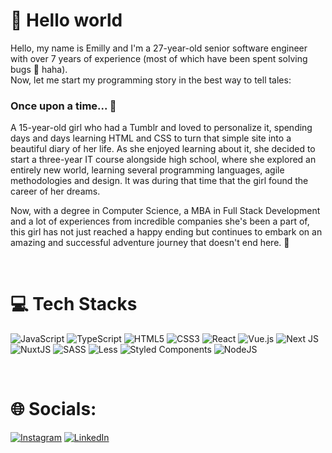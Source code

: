 # 👋 Hello world

Hello, my name is Emilly and I'm a 27-year-old senior software engineer with over 7 years of experience (most of which have been spent solving bugs 🐛 haha). </br>
Now, let me start my programming story in the best way to tell tales: 
### Once upon a time... 🧚
A 15-year-old girl who had a Tumblr and loved to personalize it, spending days and days learning HTML and CSS to turn that simple site into a beautiful diary of her life. As she enjoyed learning about it, she decided to start a three-year IT course alongside high school, where she explored an entirely new world, learning several programming languages, agile methodologies and design. It was during that time that the girl found the career of her dreams.

Now, with a degree in Computer Science, a MBA in Full Stack Development and a lot of experiences from incredible companies she's been a part of, this girl has not just reached a happy ending but continues to embark on an amazing and successful adventure journey that doesn't end here. 🚀

</br>

# 💻 Tech Stacks
![JavaScript](https://img.shields.io/badge/javascript-%23323330.svg?style=for-the-badge&logo=javascript&logoColor=%23F7DF1E) ![TypeScript](https://img.shields.io/badge/typescript-%23007ACC.svg?style=for-the-badge&logo=typescript&logoColor=white) ![HTML5](https://img.shields.io/badge/html5-%23E34F26.svg?style=for-the-badge&logo=html5&logoColor=white) ![CSS3](https://img.shields.io/badge/css3-%231572B6.svg?style=for-the-badge&logo=css3&logoColor=white) ![React](https://img.shields.io/badge/react-%2320232a.svg?style=for-the-badge&logo=react&logoColor=%2361DAFB) ![Vue.js](https://img.shields.io/badge/vuejs-%2335495e.svg?style=for-the-badge&logo=vuedotjs&logoColor=%234FC08D) ![Next JS](https://img.shields.io/badge/Next-black?style=for-the-badge&logo=next.js&logoColor=white) ![NuxtJS](https://img.shields.io/badge/Nuxt-black?style=for-the-badge&logo=nuxt.js&logoColor=white) ![SASS](https://img.shields.io/badge/SASS-hotpink.svg?style=for-the-badge&logo=SASS&logoColor=white) ![Less](https://img.shields.io/badge/less-2B4C80?style=for-the-badge&logo=less&logoColor=white)  ![Styled Components](https://img.shields.io/badge/styled--components-DB7093?style=for-the-badge&logo=styled-components&logoColor=white) ![NodeJS](https://img.shields.io/badge/Node.js-43853D?style=for-the-badge&logo=node.js&logoColor=white)

</br>

# 🌐 Socials:
[![Instagram](https://img.shields.io/badge/Instagram-%23E4405F.svg?logo=Instagram&logoColor=white)](https://instagram.com/emyslandim) [![LinkedIn](https://img.shields.io/badge/LinkedIn-%230077B5.svg?logo=linkedin&logoColor=white)](https://linkedin.com/in/emyslandim)
